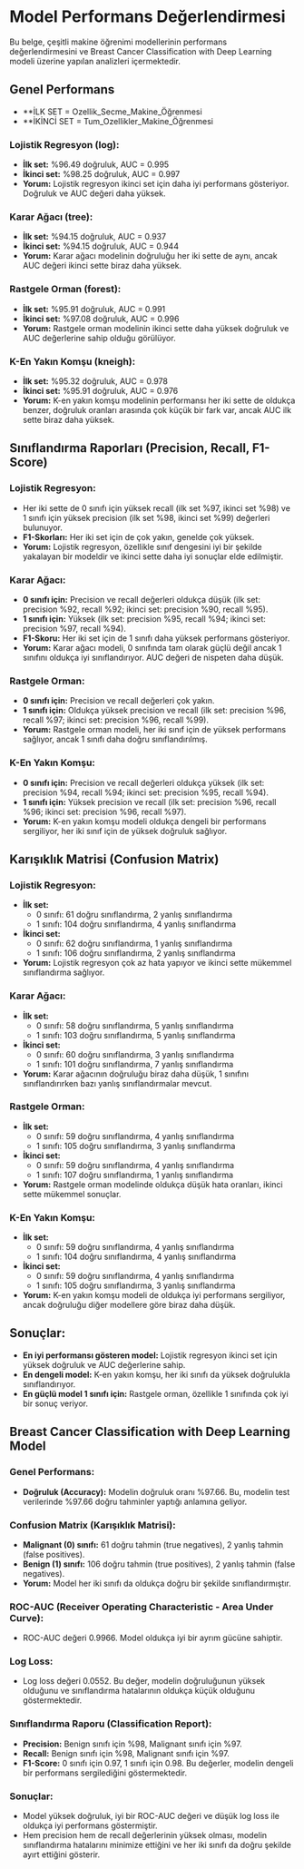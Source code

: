 # Model Performans Değerlendirmesi

Bu belge, çeşitli makine öğrenimi modellerinin performans değerlendirmesini ve Breast Cancer Classification with Deep Learning modeli üzerine yapılan analizleri içermektedir.

## Genel Performans
- **İLK SET = Ozellik_Secme_Makine_Öğrenmesi
- **İKİNCİ SET = Tum_Ozellikler_Makine_Öğrenmesi

### Lojistik Regresyon (log):
- **İlk set:** %96.49 doğruluk, AUC = 0.995
- **İkinci set:** %98.25 doğruluk, AUC = 0.997
- **Yorum:** Lojistik regresyon ikinci set için daha iyi performans gösteriyor. Doğruluk ve AUC değeri daha yüksek.

### Karar Ağacı (tree):
- **İlk set:** %94.15 doğruluk, AUC = 0.937
- **İkinci set:** %94.15 doğruluk, AUC = 0.944
- **Yorum:** Karar ağacı modelinin doğruluğu her iki sette de aynı, ancak AUC değeri ikinci sette biraz daha yüksek.

### Rastgele Orman (forest):
- **İlk set:** %95.91 doğruluk, AUC = 0.991
- **İkinci set:** %97.08 doğruluk, AUC = 0.996
- **Yorum:** Rastgele orman modelinin ikinci sette daha yüksek doğruluk ve AUC değerlerine sahip olduğu görülüyor.

### K-En Yakın Komşu (kneigh):
- **İlk set:** %95.32 doğruluk, AUC = 0.978
- **İkinci set:** %95.91 doğruluk, AUC = 0.976
- **Yorum:** K-en yakın komşu modelinin performansı her iki sette de oldukça benzer, doğruluk oranları arasında çok küçük bir fark var, ancak AUC ilk sette biraz daha yüksek.

## Sınıflandırma Raporları (Precision, Recall, F1-Score)

### Lojistik Regresyon:
- Her iki sette de 0 sınıfı için yüksek recall (ilk set %97, ikinci set %98) ve 1 sınıfı için yüksek precision (ilk set %98, ikinci set %99) değerleri bulunuyor.
- **F1-Skorları:** Her iki set için de çok yakın, genelde çok yüksek.
- **Yorum:** Lojistik regresyon, özellikle sınıf dengesini iyi bir şekilde yakalayan bir modeldir ve ikinci sette daha iyi sonuçlar elde edilmiştir.

### Karar Ağacı:
- **0 sınıfı için:** Precision ve recall değerleri oldukça düşük (ilk set: precision %92, recall %92; ikinci set: precision %90, recall %95).
- **1 sınıfı için:** Yüksek (ilk set: precision %95, recall %94; ikinci set: precision %97, recall %94).
- **F1-Skoru:** Her iki set için de 1 sınıfı daha yüksek performans gösteriyor.
- **Yorum:** Karar ağacı modeli, 0 sınıfında tam olarak güçlü değil ancak 1 sınıfını oldukça iyi sınıflandırıyor. AUC değeri de nispeten daha düşük.

### Rastgele Orman:
- **0 sınıfı için:** Precision ve recall değerleri çok yakın.
- **1 sınıfı için:** Oldukça yüksek precision ve recall (ilk set: precision %96, recall %97; ikinci set: precision %96, recall %99).
- **Yorum:** Rastgele orman modeli, her iki sınıf için de yüksek performans sağlıyor, ancak 1 sınıfı daha doğru sınıflandırılmış.

### K-En Yakın Komşu:
- **0 sınıfı için:** Precision ve recall değerleri oldukça yüksek (ilk set: precision %94, recall %94; ikinci set: precision %95, recall %94).
- **1 sınıfı için:** Yüksek precision ve recall (ilk set: precision %96, recall %96; ikinci set: precision %96, recall %97).
- **Yorum:** K-en yakın komşu modeli oldukça dengeli bir performans sergiliyor, her iki sınıf için de yüksek doğruluk sağlıyor.

## Karışıklık Matrisi (Confusion Matrix)

### Lojistik Regresyon:
- **İlk set:** 
  - 0 sınıfı: 61 doğru sınıflandırma, 2 yanlış sınıflandırma
  - 1 sınıfı: 104 doğru sınıflandırma, 4 yanlış sınıflandırma
- **İkinci set:** 
  - 0 sınıfı: 62 doğru sınıflandırma, 1 yanlış sınıflandırma
  - 1 sınıfı: 106 doğru sınıflandırma, 2 yanlış sınıflandırma
- **Yorum:** Lojistik regresyon çok az hata yapıyor ve ikinci sette mükemmel sınıflandırma sağlıyor.

### Karar Ağacı:
- **İlk set:** 
  - 0 sınıfı: 58 doğru sınıflandırma, 5 yanlış sınıflandırma
  - 1 sınıfı: 103 doğru sınıflandırma, 5 yanlış sınıflandırma
- **İkinci set:** 
  - 0 sınıfı: 60 doğru sınıflandırma, 3 yanlış sınıflandırma
  - 1 sınıfı: 101 doğru sınıflandırma, 7 yanlış sınıflandırma
- **Yorum:** Karar ağacının doğruluğu biraz daha düşük, 1 sınıfını sınıflandırırken bazı yanlış sınıflandırmalar mevcut.

### Rastgele Orman:
- **İlk set:** 
  - 0 sınıfı: 59 doğru sınıflandırma, 4 yanlış sınıflandırma
  - 1 sınıfı: 105 doğru sınıflandırma, 3 yanlış sınıflandırma
- **İkinci set:** 
  - 0 sınıfı: 59 doğru sınıflandırma, 4 yanlış sınıflandırma
  - 1 sınıfı: 107 doğru sınıflandırma, 1 yanlış sınıflandırma
- **Yorum:** Rastgele orman modelinde oldukça düşük hata oranları, ikinci sette mükemmel sonuçlar.

### K-En Yakın Komşu:
- **İlk set:** 
  - 0 sınıfı: 59 doğru sınıflandırma, 4 yanlış sınıflandırma
  - 1 sınıfı: 104 doğru sınıflandırma, 4 yanlış sınıflandırma
- **İkinci set:** 
  - 0 sınıfı: 59 doğru sınıflandırma, 4 yanlış sınıflandırma
  - 1 sınıfı: 105 doğru sınıflandırma, 3 yanlış sınıflandırma
- **Yorum:** K-en yakın komşu modeli de oldukça iyi performans sergiliyor, ancak doğruluğu diğer modellere göre biraz daha düşük.

## Sonuçlar:
- **En iyi performansı gösteren model:** Lojistik regresyon ikinci set için yüksek doğruluk ve AUC değerlerine sahip.
- **En dengeli model:** K-en yakın komşu, her iki sınıfı da yüksek doğrulukla sınıflandırıyor.
- **En güçlü model 1 sınıfı için:** Rastgele orman, özellikle 1 sınıfında çok iyi bir sonuç veriyor.


## Breast Cancer Classification with Deep Learning Model

### Genel Performans:
- **Doğruluk (Accuracy):** Modelin doğruluk oranı %97.66. Bu, modelin test verilerinde %97.66 doğru tahminler yaptığı anlamına geliyor.

### Confusion Matrix (Karışıklık Matrisi):
- **Malignant (0) sınıfı:** 61 doğru tahmin (true negatives), 2 yanlış tahmin (false positives).
- **Benign (1) sınıfı:** 106 doğru tahmin (true positives), 2 yanlış tahmin (false negatives).
- **Yorum:** Model her iki sınıfı da oldukça doğru bir şekilde sınıflandırmıştır.

### ROC-AUC (Receiver Operating Characteristic - Area Under Curve):
- ROC-AUC değeri 0.9966. Model oldukça iyi bir ayrım gücüne sahiptir. 

### Log Loss:
- Log loss değeri 0.0552. Bu değer, modelin doğruluğunun yüksek olduğunu ve sınıflandırma hatalarının oldukça küçük olduğunu göstermektedir.

### Sınıflandırma Raporu (Classification Report):
- **Precision:** Benign sınıfı için %98, Malignant sınıfı için %97.
- **Recall:** Benign sınıfı için %98, Malignant sınıfı için %97.
- **F1-Score:** 0 sınıfı için 0.97, 1 sınıfı için 0.98. Bu değerler, modelin dengeli bir performans sergilediğini göstermektedir.

### Sonuçlar:
- Model yüksek doğruluk, iyi bir ROC-AUC değeri ve düşük log loss ile oldukça iyi performans göstermiştir.
- Hem precision hem de recall değerlerinin yüksek olması, modelin sınıflandırma hatalarını minimize ettiğini ve her iki sınıfı da doğru şekilde ayırt ettiğini gösterir.
